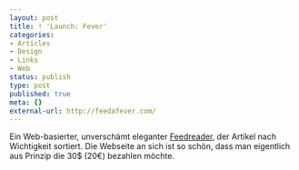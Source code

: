 ```yaml
---
layout: post
title: ! 'Launch: Fever'
categories:
- Articles
- Design
- Links
- Web
status: publish
type: post
published: true
meta: {}
external-url: http://feedafever.com/
---
```

Ein Web-basierter, unverschämt eleganter <a href="http://de.wikipedia.org/wiki/Feedreader" title="Was ist denn das?">Feedreader</a>, der Artikel nach Wichtigkeit sortiert. Die Webseite an sich ist so schön, dass man eigentlich aus Prinzip die 30$ (20€) bezahlen möchte.
